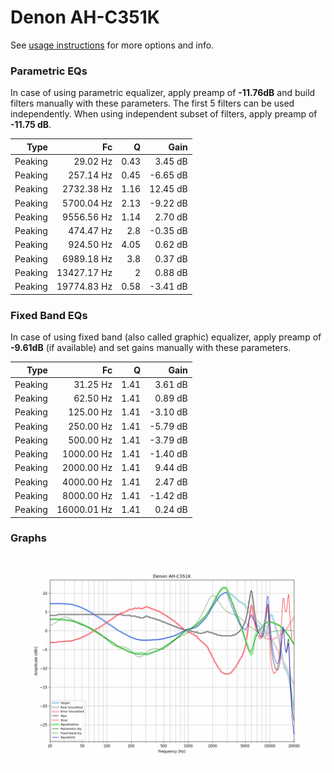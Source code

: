 # Denon AH-C351K
See [usage instructions](https://github.com/jaakkopasanen/AutoEq#usage) for more options and info.

### Parametric EQs
In case of using parametric equalizer, apply preamp of **-11.76dB** and build filters manually
with these parameters. The first 5 filters can be used independently.
When using independent subset of filters, apply preamp of **-11.75 dB**.

| Type    | Fc          |    Q | Gain     |
|--------:|------------:|-----:|---------:|
| Peaking | 29.02 Hz    | 0.43 | 3.45 dB  |
| Peaking | 257.14 Hz   | 0.45 | -6.65 dB |
| Peaking | 2732.38 Hz  | 1.16 | 12.45 dB |
| Peaking | 5700.04 Hz  | 2.13 | -9.22 dB |
| Peaking | 9556.56 Hz  | 1.14 | 2.70 dB  |
| Peaking | 474.47 Hz   | 2.8  | -0.35 dB |
| Peaking | 924.50 Hz   | 4.05 | 0.62 dB  |
| Peaking | 6989.18 Hz  | 3.8  | 0.37 dB  |
| Peaking | 13427.17 Hz | 2    | 0.88 dB  |
| Peaking | 19774.83 Hz | 0.58 | -3.41 dB |

### Fixed Band EQs
In case of using fixed band (also called graphic) equalizer, apply preamp of **-9.61dB**
(if available) and set gains manually with these parameters.

| Type    | Fc          |    Q | Gain     |
|--------:|------------:|-----:|---------:|
| Peaking | 31.25 Hz    | 1.41 | 3.61 dB  |
| Peaking | 62.50 Hz    | 1.41 | 0.89 dB  |
| Peaking | 125.00 Hz   | 1.41 | -3.10 dB |
| Peaking | 250.00 Hz   | 1.41 | -5.79 dB |
| Peaking | 500.00 Hz   | 1.41 | -3.79 dB |
| Peaking | 1000.00 Hz  | 1.41 | -1.40 dB |
| Peaking | 2000.00 Hz  | 1.41 | 9.44 dB  |
| Peaking | 4000.00 Hz  | 1.41 | 2.47 dB  |
| Peaking | 8000.00 Hz  | 1.41 | -1.42 dB |
| Peaking | 16000.01 Hz | 1.41 | 0.24 dB  |

### Graphs
![](./Denon%20AH-C351K.png)